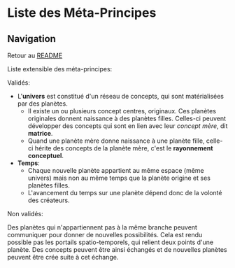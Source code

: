 # Liste des Méta-Principes

## Navigation

Retour au [README](./README.md)

Liste extensible des méta-principes:

Validés:
- L'__univers__ est constitué d'un réseau de concepts, qui sont matérialisées par des planètes.
    - Il existe un ou plusieurs concept centres, originaux. Ces planètes originales donnent naissance à des planètes filles. Celles-ci peuvent développer des concepts qui sont en lien avec leur *concept mère*, dit **matrice**.
    - Quand une planète mère donne naissance à une planète fille, celle-ci hérite des concepts de la planète mère, c'est le **rayonnement conceptuel**.
- **Temps**:
    - Chaque nouvelle planète appartient au même espace (même univers) mais non au même temps que la planète origine et ses planètes filles.
    - L'avancement du temps sur une planète dépend donc de la volonté des créateurs.

Non validés:

Des planètes qui n'appartiennent pas à la même branche peuvent communiquer pour donner de nouvelles possibilités. Cela est rendu possible pas les portails spatio-temporels, qui relient deux points d'une planète. Des  concepts peuvent être ainsi échangés et de nouvelles planètes peuvent être crée suite à cet échange.
